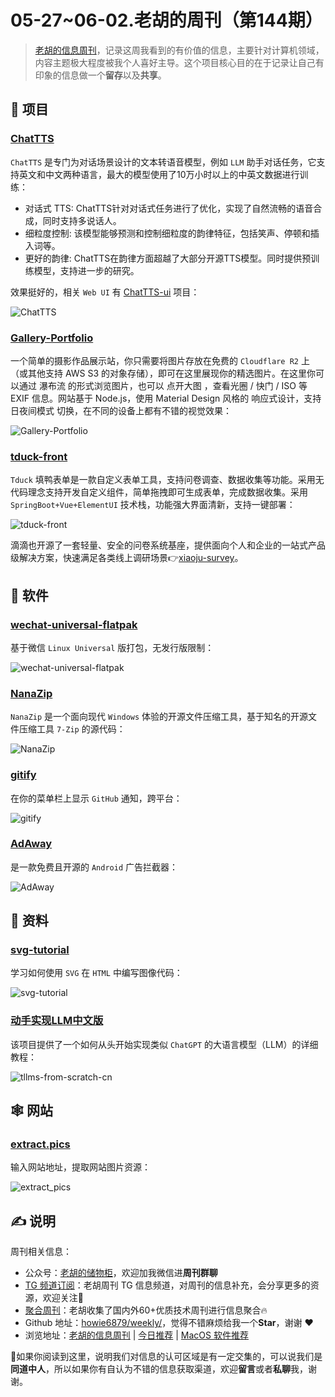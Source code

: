 # 05-27~06-02.老胡的周刊（第144期）

> [老胡的信息周刊](https://weekly.howie6879.com/)，记录这周我看到的有价值的信息，主要针对计算机领域，内容主题极大程度被我个人喜好主导。这个项目核心目的在于记录让自己有印象的信息做一个**留存**以及**共享**。

## 🎯 项目

### [ChatTTS](https://github.com/2noise/ChatTTS)

`ChatTTS` 是专门为对话场景设计的文本转语音模型，例如 `LLM` 助手对话任务，它支持英文和中文两种语言，最大的模型使用了10万小时以上的中英文数据进行训练：

- 对话式 TTS: ChatTTS针对对话式任务进行了优化，实现了自然流畅的语音合成，同时支持多说话人。
- 细粒度控制: 该模型能够预测和控制细粒度的韵律特征，包括笑声、停顿和插入词等。
- 更好的韵律: ChatTTS在韵律方面超越了大部分开源TTS模型。同时提供预训练模型，支持进一步的研究。

效果挺好的，相关 `Web UI` 有 [ChatTTS-ui](https://github.com/jianchang512/ChatTTS-ui) 项目：

![ChatTTS](https://images-1252557999.file.myqcloud.com/uPic/ChatTTS.jpg)
### [Gallery-Portfolio](https://github.com/linyuxuanlin/Gallery-Portfolio)

一个简单的摄影作品展示站，你只需要将图片存放在免费的 `Cloudflare R2` 上（或其他支持 AWS S3 的对象存储），即可在这里展现你的精选图片。在这里你可以通过 瀑布流 的形式浏览图片，也可以 点开大图 ，查看光圈 / 快门 / ISO 等 EXIF 信息。网站基于 Node.js，使用 Material Design 风格的 响应式设计，支持 日夜间模式 切换，在不同的设备上都有不错的视觉效果：

![Gallery-Portfolio](https://images-1252557999.file.myqcloud.com/uPic/Gallery-Portfolio.png)

### [tduck-front](https://github.com/TDuckCloud/tduck-front)

`Tduck` 填鸭表单是一款自定义表单工具，支持问卷调查、数据收集等功能。采用无代码理念支持开发自定义组件，简单拖拽即可生成表单，完成数据收集。采用 `SpringBoot+Vue+ElementUI` 技术栈，功能强大界面清新，支持一键部署：

![tduck-front](https://images-1252557999.file.myqcloud.com/uPic/tduck-front.png)

滴滴也开源了一套轻量、安全的问卷系统基座，提供面向个人和企业的一站式产品级解决方案，快速满足各类线上调研场景👉[xiaoju-survey](https://github.com/didi/xiaoju-survey)。

## 🤖 软件

### [wechat-universal-flatpak](https://github.com/web1n/wechat-universal-flatpak)

基于微信 `Linux Universal` 版打包，无发行版限制：

![wechat-universal-flatpak](https://images-1252557999.file.myqcloud.com/uPic/wechat-universal-flatpak.png)

### [NanaZip](https://github.com/M2Team/NanaZip)

`NanaZip` 是一个面向现代 `Windows` 体验的开源文件压缩工具，基于知名的开源文件压缩工具 `7-Zip` 的源代码：

![NanaZip](https://images-1252557999.file.myqcloud.com/uPic/NanaZip.jpg)

### [gitify](https://github.com/gitify-app/gitify)

在你的菜单栏上显示 `GitHub` 通知，跨平台：

![gitify](https://images-1252557999.file.myqcloud.com/uPic/gitify.png)

### [AdAway](https://github.com/AdAway/AdAway)

是一款免费且开源的 `Android` 广告拦截器：

![AdAway](https://images-1252557999.file.myqcloud.com/uPic/AdAway.jpg)

## 👀 资料

### [svg-tutorial](https://svg-tutorial.com/)

学习如何使用 `SVG` 在 `HTML` 中编写图像代码：

![svg-tutorial](https://images-1252557999.file.myqcloud.com/uPic/svg-tutorial.jpg)

### [动手实现LLM中文版](https://github.com/datawhalechina/llms-from-scratch-cn)

该项目提供了一个如何从头开始实现类似 `ChatGPT` 的大语言模型（LLM）的详细教程：

![tllms-from-scratch-cn](https://images-1252557999.file.myqcloud.com/uPic/telegram-cloud-photo-size-5-6242161922065677933-y.jpg)

## 🕸 网站

### [extract.pics](https://extract.pics/)

输入网站地址，提取网站图片资源：

![extract_pics](https://images-1252557999.file.myqcloud.com/uPic/extract_pics.jpg)

## ✍️ 说明

周刊相关信息：

- 公众号：[老胡的储物柜](https://images-1252557999.file.myqcloud.com/uPic/ETIbMe.jpg)，欢迎加我微信进**周刊群聊**
- [TG 频道订阅](https://t.me/howie_weekly)：老胡周刊 TG 信息频道，对周刊的信息补充，会分享更多的资源，欢迎关注👏
- [聚合周刊](https://www.fre321.com/weekly)：老胡收集了国内外60+优质技术周刊进行信息聚合🔥
- Github 地址：[howie6879/weekly/](https://github.com/howie6879/weekly/)，觉得不错麻烦给我一个**Star**，谢谢 ❤️
- 浏览地址：[老胡的信息周刊](https://weekly.howie6879.com) | [今日推荐](https://weekly.howie6879.com/recommend/index.html) | [MacOS 软件推荐](https://weekly.howie6879.com/soft/mac.html)

🙌如果你阅读到这里，说明我们对信息的认可区域是有一定交集的，可以说我们是**同道中人**，所以如果你有自认为不错的信息获取渠道，欢迎**留言**或者**私聊**我，谢谢。
